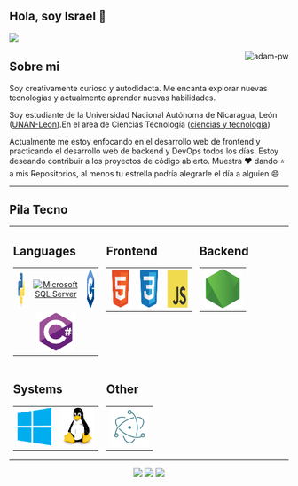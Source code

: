 ## Hola, soy Israel 👋


![](https://github.com/halfrost/halfrost/blob/master/icons/header_.png)


<p><img align="right" src="https://github.com/Adam-pw/Adam-pw/blob/main/animation_500_kxa883sd.gif" alt="adam-pw" /></p>

## Sobre mi

Soy creativamente curioso y autodidacta. Me encanta explorar nuevas tecnologías y actualmente aprender nuevas habilidades.

Soy estudiante de la Universidad Nacional Autónoma de Nicaragua, León ([UNAN-Leon](https://unanleon.edu.ni/)).En el area de Ciencias Tecnología  ([ciencias y tecnología]( https://unanleon.edu.ni/areas-del-conocimiento/ciencias-tecnologia/  ))


Actualmente me estoy enfocando en el desarrollo web de frontend  y practicando el desarrollo web de backend  y DevOps todos los días.
Estoy deseando contribuir a los proyectos de código abierto.
Muestra ❤ dando ⭐ a mis Repositorios, al menos tu estrella podría alegrarle el día a alguien 😄


-----



<h2>Pila Tecno</h2>
<table width="100%">
  <tr>
    <td width="33%" valign="top">
      <h2>Languages</h2>
      <table align="center">
        <tr>
          <td align="center">
            <a href="https://www.python.org" target="_blank">
              <img src="https://raw.githubusercontent.com/devicons/devicon/master/icons/python/python-original.svg" alt="Python" height="70"/>
            </a>
          </td>
          <td align="center">
            <a href="https://www.microsoft.com/en-us/sql-server" target="_blank">
  <img src="https://upload.wikimedia.org/wikipedia/commons/5/5f/Microsoft_SQL_Server_logo.png" alt="Microsoft SQL Server" height="70"/>
</a>
          </td>
          <td align="center">
            <a href="https://isocpp.org" target="_blank">
              <img src="https://raw.githubusercontent.com/devicons/devicon/master/icons/cplusplus/cplusplus-original.svg" alt="C++" height="70"/>
            </a>
          </td>
        </tr>
        <tr>
          <td align="center" colspan="3">
            <a href="https://learn.microsoft.com/en-us/dotnet/csharp/" target="_blank">
              <img src="https://raw.githubusercontent.com/devicons/devicon/master/icons/csharp/csharp-original.svg" alt="C#" height="70"/>
            </a>
          </td>
        </tr>
      </table>
    </td>
    <td width="33%" valign="top">
      <h2>Frontend</h2>
      <table align="center">
        <tr>
          <td align="center">
            <a href="https://developer.mozilla.org/en-US/docs/Web/HTML" target="_blank">
              <img src="https://raw.githubusercontent.com/devicons/devicon/master/icons/html5/html5-original.svg" alt="HTML" height="70"/>
            </a>
          </td>
          <td align="center">
            <a href="https://developer.mozilla.org/en-US/docs/Web/CSS" target="_blank">
              <img src="https://raw.githubusercontent.com/devicons/devicon/master/icons/css3/css3-original.svg" alt="CSS" height="70"/>
            </a>
          </td>
          <td align="center">
            <a href="https://developer.mozilla.org/en-US/docs/Web/JavaScript" target="_blank">
              <img src="https://raw.githubusercontent.com/devicons/devicon/master/icons/javascript/javascript-original.svg" alt="JavaScript" height="70"/>
            </a>
          </td>
        </tr>
      </table>
    </td>
    <td width="33%" valign="top">
      <h2>Backend</h2>
      <table align="center">
        <tr>
          <td align="center">
            <a href="https://nodejs.org" target="_blank">
              <img src="https://raw.githubusercontent.com/devicons/devicon/master/icons/nodejs/nodejs-original.svg" alt="NodeJS" height="70"/>
            </a>
          </td>
        </tr>
      </table>
    </td>
  </tr>
  <tr>
    <td width="33%" valign="top">
      <h2>Systems</h2>
      <table align="center">
        <tr>
          <td align="center">
            <a href="https://en.wikipedia.org/wiki/Microsoft_Windows" target="_blank">
              <img src="https://raw.githubusercontent.com/devicons/devicon/master/icons/windows8/windows8-original.svg" alt="Windows" height="70"/>
            </a>
          </td>
          <td align="center">
            <a href="https://en.wikipedia.org/wiki/Linux" target="_blank">
              <img src="https://raw.githubusercontent.com/devicons/devicon/master/icons/linux/linux-original.svg" alt="Linux" height="70"/>
            </a>
          </td>
        </tr>
      </table>
    </td>
    <td width="33%" valign="top">
      <h2>Other</h2>
      <table align="center">
        <tr>
          <td align="center">
            <a href="https://www.electronjs.org" target="_blank">
              <img src="https://raw.githubusercontent.com/devicons/devicon/master/icons/electron/electron-original.svg" alt="ElectronJS" height="70"/>
            </a>
          </td>
        </tr>
      </table>
    </td>
    <td width="33%"></td>
  </tr>
</table>





 <p align="center">
  <img height="50%" width="auto" src ="https://github-readme-stats.vercel.app/api?username=viralbhadeshiya&show_icons=true&count_private=true&theme=darcula&hide_border=true&hide=issues,contribs&bg_color=00000000">
  <img height="50%" width="auto" src ="https://github-readme-stats.vercel.app/api/top-langs/?username=viralbhadeshiya&layout=compact&hide_border=true&theme=darcula&bg_color=00000000&langs_count=6&hide=jupyter%20notebook,tex,css,php">
  <img src ="https://github-readme-streak-stats.herokuapp.com?user=aveek-saha&theme=darcula&hide_border=true&background=FFFFFF00">
  <br>
  <br>
 </p>
<p align="center">
<!--
**webdesainer/webdesainer** is a ✨ _special_ ✨ repository because its `README.md` (this file) appears on your GitHub profile.

Here are some ideas to get you started:

- 🔭 I’m currently working on ...
- 🌱 I’m currently learning ...
- 👯 I’m looking to collaborate on ...
- 🤔 I’m looking for help with ...
- 💬 Ask me about ...
- 📫 How to reach me: ...
- 😄 Pronouns: ...
- ⚡ Fun fact: ...
-->
